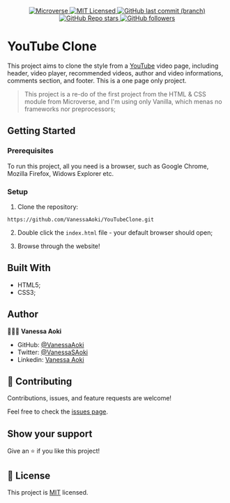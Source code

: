 <p align="center">
  <a href="https://www.microverse.org/">
    <img alt="Microverse" src="https://img.shields.io/badge/-Microverse-blueviolet?style=flat-square">
  </a>
  <a href="https://github.com/VanessaAoki/YouTubeClone/blob/main/LICENSE">
    <img alt="MIT Licensed" src="https://img.shields.io/github/license/VanessaAoki/YouTubeClone?style=flat-square">
  </a>
  <a href="https://github.com/VanessaAoki/YouTubeClone">
    <img alt="GitHub last commit (branch)" src="https://img.shields.io/github/last-commit/VanessaAoki/YouTubeClone/feature?color=blue&style=flat-square">
  </a>
  <a href="https://github.com/VanessaAoki/YouTubeClone">
    <img alt="GitHub Repo stars" src="https://img.shields.io/github/stars/VanessaAoki/YouTubeClone?color=pink&label=%E2%98%85%20stars%20&style=flat-square">
  </a>
  <a href="https://github.com/VanessaAoki">
    <img alt="GitHub followers" src="https://img.shields.io/github/followers/VanessaAoki?color=yellow&logo=github&style=flat-square">
  </a>
</p>

# YouTube Clone
This project aims to clone the style from a [YouTube](https://www.youtube.com) video page, including header, video player, recommended videos, author and video informations, comments section, and footer. This is a one page only project.

> This project is a re-do of the first project from the HTML & CSS module from Microverse, and I'm using only Vanilla, which menas no frameworks nor preprocessors;

## Getting Started

### Prerequisites
To run this project, all you need is a browser, such as Google Chrome, Mozilla Firefox, Widows Explorer etc.

### Setup

1. Clone the repository:
```
https://github.com/VanessaAoki/YouTubeClone.git
```
2. Double click the `index.html` file - your default browser should open;

3. Browse through the website!


## Built With

- HTML5;
- CSS3;

## Author

👩🏼‍💻 **Vanessa Aoki**

- GitHub: [@VanessaAoki](https://github.com/VanessaAoki)
- Twitter: [@VanessaSAoki](https://twitter.com/VanessaSAoki)
- Linkedin: [Vanessa Aoki](https://www.linkedin.com/in/vanessasaoki/)


## 🤝 Contributing

Contributions, issues, and feature requests are welcome!

Feel free to check the [issues page](https://github.com/VanessaAoki/YouTubeClone/issues).


## Show your support

Give an ⭐️ if you like this project!


## 📝 License

This project is [MIT](./LICENSE) licensed.

